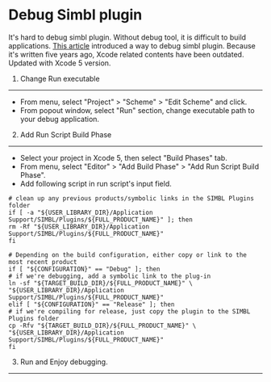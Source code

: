 Debug Simbl plugin
=========

It's hard to debug simbl plugin. Without debug tool, it is difficult to build applications. 
[This article](http://d.hatena.ne.jp/griffin-stewie/20090802/p1) introduced a way to debug simbl plugin.
Because it's written five years ago, Xcode related contents have been outdated. 
Updated with Xcode 5 version.


1. Change Run executable
-------
* From menu, select "Project" > "Scheme" > "Edit Scheme" and click.
* From popout window, select "Run" section, change executable path to your debug application.


2. Add Run Script Build Phase
-------
* Select your project in Xcode 5, then select "Build Phases" tab.
* From menu, select "Editor" > "Add Build Phase" > "Add Run Script Build Phase".
* Add following script in run script's input field.

```
# clean up any previous products/symbolic links in the SIMBL Plugins folder
if [ -a "${USER_LIBRARY_DIR}/Application Support/SIMBL/Plugins/${FULL_PRODUCT_NAME}" ]; then
rm -Rf "${USER_LIBRARY_DIR}/Application Support/SIMBL/Plugins/${FULL_PRODUCT_NAME}"
fi

# Depending on the build configuration, either copy or link to the most recent product
if [ "${CONFIGURATION}" == "Debug" ]; then
# if we're debugging, add a symbolic link to the plug-in
ln -sf "${TARGET_BUILD_DIR}/${FULL_PRODUCT_NAME}" \
"${USER_LIBRARY_DIR}/Application Support/SIMBL/Plugins/${FULL_PRODUCT_NAME}"
elif [ "${CONFIGURATION}" == "Release" ]; then
# if we're compiling for release, just copy the plugin to the SIMBL Plugins folder
cp -Rfv "${TARGET_BUILD_DIR}/${FULL_PRODUCT_NAME}" \
"${USER_LIBRARY_DIR}/Application Support/SIMBL/Plugins/${FULL_PRODUCT_NAME}"
fi
```

3. Run and Enjoy debugging. 
-------




